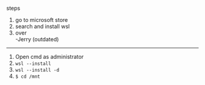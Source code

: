 
steps
1. go to microsoft store
2. search and install wsl
3. over \
    -Jerry (outdated)

---
1. Open cmd as administrator
2. `wsl --install`
3. `wsl --install -d`
4. `$ cd /mnt`
